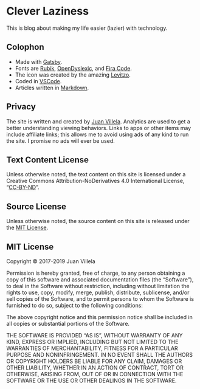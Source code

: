 # Clever Laziness
This is blog about making my life easier (lazier) with technology.

## Colophon
* Made with [Gatsby](https://www.gatsbyjs.org/).
* Fonts are [Rubik](https://fonts.google.com/specimen/Rubik), [OpenDyslexic](https://www.opendyslexic.org/), and [Fira Code](https://github.com/tonsky/FiraCode).
* The icon was created by the amazing [Levitzo](https://instagram.com/levitzo?utm_source=ig_profile_share&igshid=1fmgb2w2c8dla).
* Coded in [VSCode](https://code.visualstudio.com/).
* Articles written in [Markdown](https://daringfireball.net/projects/markdown/syntax).

## Privacy
The site is written and created by [Juan Villela](https://www.twitter.com/fourjuaneight). Analytics are used to get a better understanding viewing behaviors. Links to apps or other items may include affiliate links; this allows me to avoid using ads of any kind to run the site. I promise no ads will ever be used.

## Text Content License
Unless otherwise noted, the text content on this site is licensed under a Creative Commons Attribution-NoDerivatives 4.0 International License, “[CC-BY-ND](http://creativecommons.org/licenses/by-nd/4.0/)”.

## Source License
Unless otherwise noted, the source content on this site is released under the [MIT License](https://opensource.org/licenses/MIT).

## MIT License
Copyright © 2017-2019 Juan Villela

Permission is hereby granted, free of charge, to any person obtaining a copy of this software and associated documentation files (the “Software”), to deal in the Software without restriction, including without limitation the rights to use, copy, modify, merge, publish, distribute, sublicense, and/or sell copies of the Software, and to permit persons to whom the Software is furnished to do so, subject to the following conditions:

The above copyright notice and this permission notice shall be included in all copies or substantial portions of the Software.

THE SOFTWARE IS PROVIDED “AS IS”, WITHOUT WARRANTY OF ANY KIND, EXPRESS OR IMPLIED, INCLUDING BUT NOT LIMITED TO THE WARRANTIES OF MERCHANTABILITY, FITNESS FOR A PARTICULAR PURPOSE AND NONINFRINGEMENT. IN NO EVENT SHALL THE AUTHORS OR COPYRIGHT HOLDERS BE LIABLE FOR ANY CLAIM, DAMAGES OR OTHER LIABILITY, WHETHER IN AN ACTION OF CONTRACT, TORT OR OTHERWISE, ARISING FROM, OUT OF OR IN CONNECTION WITH THE SOFTWARE OR THE USE OR OTHER DEALINGS IN THE SOFTWARE.
